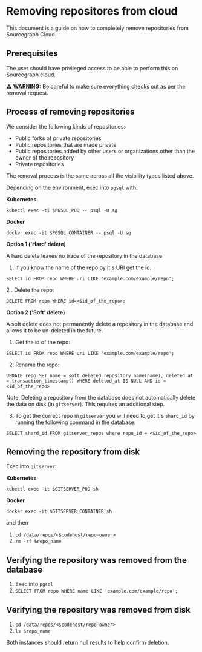 # Removing repositores from cloud

This document is a guide on how to completely remove repositories from Sourcegraph Cloud.

## Prerequisites

The user should have privileged access to be able to perform this on Sourcegraph cloud.

⚠️ **WARNING:** Be careful to make sure everything checks out as per the removal request.

## Process of removing repositories

We consider the following kinds of repositories:

- Public forks of private repositories
- Public repositories that are made private
- Public repositories added by other users or organizations other than the owner of the repository
- Private repositories

The removal process is the same across all the visibility types listed above.

Depending on the environment, exec into `pgsql` with:

**Kubernetes**

```
kubectl exec -ti $PGSQL_POD -- psql -U sg
```

**Docker**

```
docker exec -it $PGSQL_CONTAINER -- psql -U sg
```

**Option 1 ('Hard' delete)**

A hard delete leaves no trace of the repository in the database

1. If you know the name of the repo by it's URI get the id:

```
SELECT id FROM repo WHERE uri LIKE 'example.com/example/repo';
```

2 . Delete the repo:

```
DELETE FROM repo WHERE id=<$id_of_the_repo>;
```

**Option 2 ('Soft' delete)**

A soft delete does not permanently delete a repository in the database and allows it to be un-deleted in the future.

1. Get the id of the repo:

```
SELECT id FROM repo WHERE uri LIKE 'example.com/example/repo';
```

2. Rename the repo:

```
UPDATE repo SET name = soft_deleted_repository_name(name), deleted_at = transaction_timestamp() WHERE deleted_at IS NULL AND id = <id_of_the_repo>
```

Note: Deleting a repository from the database does not automatically delete the data on disk (in `gitserver`). This requires an additional step.

3. To get the correct repo in `gitserver` you will need to get it's `shard_id` by running the following command in the database:

```
SELECT shard_id FROM gitserver_repos where repo_id = <$id_of_the_repo>
```

## Removing the repository from disk

Exec into `gitserver`:

**Kubernetes**

```
kubectl exec -it $GITSERVER_POD sh
```

**Docker**

```
docker exec -it $GITSERVER_CONTAINER sh
```

and then

1. `cd /data/repos/<$codehost/repo-owner>`
1. `rm -rf $repo_name`

## Verifying the repository was removed from the database

1. Exec into `pgsql`
1. `SELECT FROM repo WHERE name LIKE 'example.com/example/repo';`

## Verifying the repository was removed from disk

1. `cd /data/repos/<$codehost/repo-owner>`
2. `ls $repo_name`

Both instances should return null results to help confirm deletion.
